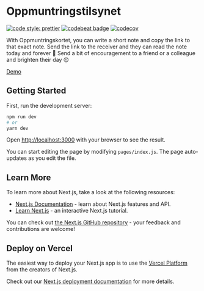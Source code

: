 # Oppmuntringstilsynet

[![code style: prettier](https://img.shields.io/badge/code_style-prettier-ff69b4.svg?style=flat-square)](https://github.com/prettier/prettier)
[![codebeat badge](https://codebeat.co/badges/c213cf8a-a3b8-42c9-8513-ab3008fd10a1)](https://codebeat.co/projects/github-com-boyum-oppmuntringstilsynet-main)
[![codecov](https://codecov.io/gh/boyum/oppmuntringstilsynet/branch/main/graph/badge.svg?token=YQ9FVCIF01)](https://codecov.io/gh/boyum/oppmuntringstilsynet)

With Oppmuntringskortet, you can write a short note and copy the link to that
exact note. Send the link to the receiver and they can read the note today and
forever 🥰 Send a bit of encouragement to a friend or a colleague and brighten
their day 😍

[Demo](https://oppmuntring.sindre.is/?m=N4IgxgFgpmDWDOIBcBtALgJwK5QDSZ32ygF1cQATAQzSmRAEZ40ACAewDMWApKgOyxUMATxDkAtlHjwqAczpIQATTZYMLAA4YpUPmCgtxVWFMPCW1cwCMoaWhgB0LACoR%2BCFhzbqbASz6yLFQssmxsFJ4YvroUTipYhjT2LGhshgaAJuSA8H9iIHxUkvSSLIAAZDnkADb8soLy9ACiARW%2B8BC5aNCSAHIFCgIVFQC%2BQA)

## Getting Started

First, run the development server:

```bash
npm run dev
# or
yarn dev
```

Open [http://localhost:3000](http://localhost:3000) with your browser to see the
result.

You can start editing the page by modifying `pages/index.js`. The page
auto-updates as you edit the file.

## Learn More

To learn more about Next.js, take a look at the following resources:

- [Next.js Documentation](https://nextjs.org/docs) - learn about Next.js
  features and API.
- [Learn Next.js](https://nextjs.org/learn) - an interactive Next.js tutorial.

You can check out
[the Next.js GitHub repository](https://github.com/vercel/next.js/) - your
feedback and contributions are welcome!

## Deploy on Vercel

The easiest way to deploy your Next.js app is to use the
[Vercel Platform](https://vercel.com/import?utm_medium=default-template&filter=next.js&utm_source=create-next-app&utm_campaign=create-next-app-readme)
from the creators of Next.js.

Check out our
[Next.js deployment documentation](https://nextjs.org/docs/deployment) for more
details.
